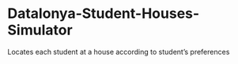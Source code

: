 # Datalonya-Student-Houses-Simulator  
Locates each student at a house according to student’s preferences
